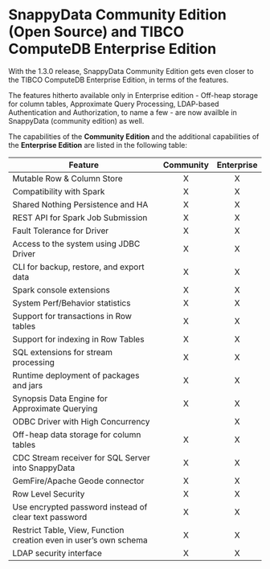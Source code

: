 # SnappyData Community Edition (Open Source) and TIBCO ComputeDB Enterprise Edition

With the 1.3.0 release, SnappyData Community Edition gets even closer to the TIBCO ComputeDB Enterprise Edition, in terms of the features.

The features hitherto available only in Enterprise edition - Off-heap storage for column tables, Approximate Query Processing, LDAP-based Authentication and Authorization, to name a few - 
are now availble in SnappyData (community edition) as well.

<!---
SnappyData offers a fully functional core OSS distribution, which is the **Community Edition**, that is Apache 2.0 licensed. The **Enterprise Edition** of the product, which is sold by TIBCO Software under the name **TIBCO ComputeDB™**, includes everything that is offered in the OSS version along with additional capabilities that are closed source and only available as part of a licensed subscription. You can download the Enterprise Edition from [TIBCO eDelivery website](https://edelivery.tibco.com).
--->
The capabilities of the **Community Edition** and the additional capabilities of the **Enterprise Edition** are listed in the following table:

| Feature | Community | Enterprise|
| ------------- |:-------------:| :-----:|
|Mutable Row & Column Store| X | X |
|Compatibility with Spark     | X | X |
| Shared Nothing Persistence and HA | X | X |
| REST API for Spark Job Submission | X | X |
| Fault Tolerance for Driver | X | X |
| Access to the system using JDBC Driver | X | X |
| CLI for backup, restore, and export data | X | X |
| Spark console extensions | X | X |
| System Perf/Behavior statistics | X | X |
| Support for transactions in Row tables | X | X |
| Support for indexing in Row Tables | X | X |
| SQL extensions for stream processing | X | X |
| Runtime deployment of packages and jars | X  | X |
| Synopsis Data Engine for Approximate Querying | X | X |
| ODBC Driver with High Concurrency |  | X |
| Off-heap data storage for column tables | X | X |
| CDC Stream receiver for SQL Server into SnappyData | X | X |
| GemFire/Apache Geode connector | X | X |
|Row Level Security| X | X |
| Use encrypted password instead of clear text password | X | X |
| Restrict Table, View, Function creation even in user’s own schema| X | X |
| LDAP security interface | X | X |
